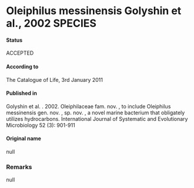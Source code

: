 Oleiphilus messinensis Golyshin et al., 2002 SPECIES
=======

#### Status
ACCEPTED

#### According to
The Catalogue of Life, 3rd January 2011

#### Published in
Golyshin et al. . 2002. Oleiphilaceae fam. nov. , to include Oleiphilus messinensis gen. nov. , sp. nov. , a novel marine bacterium that obligately utilizes hydrocarbons. International Journal of Systematic and Evolutionary Microbiology 52 (3): 901-911

#### Original name
null

### Remarks
null